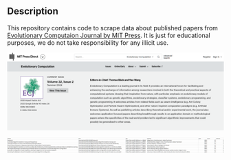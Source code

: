## Description

This repository contains code to scrape data about published papers from [Evolutionary Computaion Journal by MIT Press](https://direct.mit.edu/evco).
It is just for educational purposes, we do not take responsibility for any illicit use.

![Evolutionary Computation](evco.png)

![Sample results](results.png)